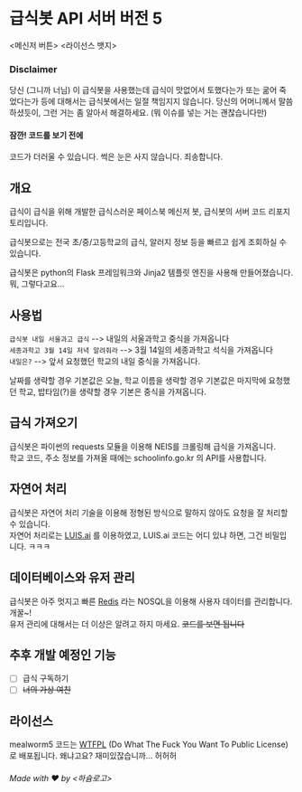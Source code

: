 # 급식봇 API 서버 버전 5

<메신저 버튼> <라이선스 뱃지>

### Disclaimer
당신 (그니까 너님) 이 급식봇을 사용했는데 급식이 맛없어서 토했다는가 또는 굶어 죽었다는가 등에 대해서는 급식봇에서는 일절 책임지지 않습니다. 당신의 어머니께서 말씀하셨듯이, 그런 거는 좀 알아서 해결하세요. (뭐 이슈를 넣는 거는 괜찮습니다만)

#### 잠깐! 코드를 보기 전에
코드가 더러울 수 있습니다.
썩은 눈은 사지 않습니다. 죄송합니다.

## 개요
급식이 급식을 위해 개발한 급식스러운 페이스북 메신저 봇, 급식봇의 서버 코드 리포지토리입니다.

급식봇으로는 전국 초/중/고등학교의 급식, 알러지 정보 등을 빠르고 쉽게 조회하실 수 있습니다.

급식봇은 python의 Flask 프레임워크와 Jinja2 템플릿 엔진을 사용해 만들어졌습니다. 뭐, 그렇다고요...

## 사용법
`급식봇 내일 서울과고 급식` --> 내일의 서울과학고 중식을 가져옵니다  
`세종과학고 3월 14일 저녁 알려줘라` --> 3월 14일의 세종과학고 석식을 가져옵니다  
`내일은?` --> 앞서 요청했던 학교의 내일 중식을 가져옵니다.

날짜를 생략할 경우 기본값은 오늘, 학교 이름을 생략할 경우 기본값은 마지막에 요청했던 학교, 
밥타임(?)을 생략할 경우 기본은 중식을 가져옵니다.

## 급식 가져오기
급식봇은 파이썬의 requests 모듈을 이용해 NEIS를 크롤링해 급식을 가져옵니다.  
학교 코드, 주소 정보를 가져올 때에는 schoolinfo.go.kr 의 API를 사용합니다.

## 자연어 처리
급식봇은 자연어 처리 기술을 이용해 정형된 방식으로 말하지 않아도 요청을 잘 처리할 수 있습니다.  
자연어 처리로는 [LUIS.ai](https://luis.ai) 를 이용하였고, LUIS.ai 코드는 어디 있냐 하면, 그건 비밀입니다. ㅋㅋㅋ

## 데이터베이스와 유저 관리
급식봇은 아주 멋지고 빠른 [Redis](https://redis.io/) 라는 NOSQL을 이용해 사용자 데이터를 관리합니다. 개꿀~!  
유저 관리에 대해서는 더 이상은 알려고 하지 마세요. ~~코드를 보면 됩니다~~

## 추후 개발 예정인 기능

- [ ] 급식 구독하기
- [ ] ~~너의 가상 여친~~

## 라이선스
mealworm5 코드는 [WTFPL](http://www.wtfpl.net/) (Do What The Fuck You Want To Public License) 로 배포됩니다. 왜냐고요? 재미있잖습니까... 허허허

###### Made with ♥️ by <하슘로고>
